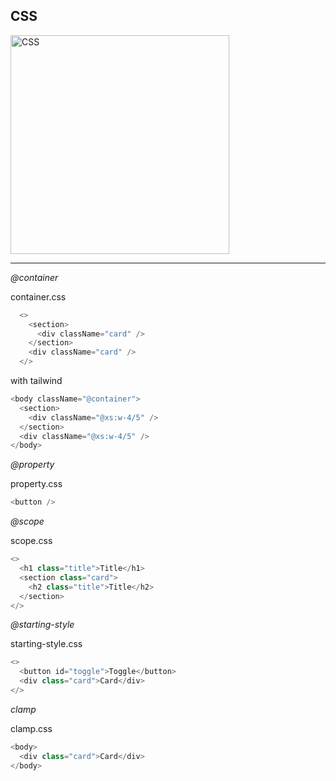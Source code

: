## CSS

<img src="https://media.istockphoto.com/id/1450698208/photo/number-3-cut-on-note-paper-white-note-paper-blue-background.webp?b=1&s=170667a&w=0&k=20&c=lh4lg9sVHuPSbqyWFE-AlB0QoYhDsJiOgoDMGKCuIIg=" alt="CSS" width="350" />

---

_@container_

container.css

```JavaScript
  <>
    <section>
      <div className="card" />
    </section>
    <div className="card" />
  </>
```

with tailwind

```JavaScript
<body className="@container">
  <section>
    <div className="@xs:w-4/5" />
  </section>
  <div className="@xs:w-4/5" />
</body>
```

_@property_

property.css

```JavaScript
<button />
```

_@scope_

scope.css

```JavaScript
<>
  <h1 class="title">Title</h1>
  <section class="card">
    <h2 class="title">Title</h2>
  </section>
</>
```

_@starting-style_

starting-style.css

```JavaScript
<>
  <button id="toggle">Toggle</button>
  <div class="card">Card</div>
</>
```

_clamp_

clamp.css

```JavaScript
<body>
  <div class="card">Card</div>
</body>
```
